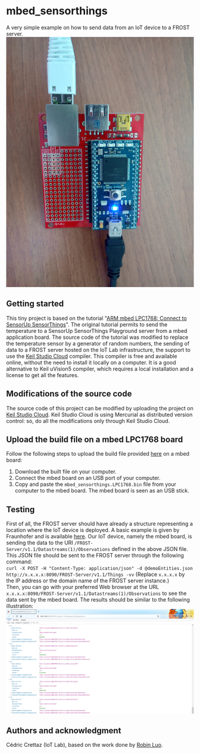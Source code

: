 # mbed_sensorthings

A very simple example on how to send data from an IoT device to a FROST server.  
![](doc/IMG_20221205_134644.jpg)

## Getting started
This tiny project is based on the tutorial "[ARM mbed LPC1768: Connect to SensorUp SensorThings](https://developers.sensorup.com/tutorials/mbed/)". The original tutorial permits to send the temperature to a SensorUp SensorThings Playground server from a mbed application board. The source code of the tutorial was modified to replace the temperature sensor by a generator of random numbers, the sending of data to a FROST server hosted on the IoT Lab infrastructure, the support to use the [Keil Studio Cloud](https://studio.keil.arm.com/) compiler. This compiler is free and available online, without the need to install it locally on a computer. It is a good alternative to Keil uVision5 compiler, which requires a local installation and a license to get all the features.

## Modifications of the source code
The source code of this project can be modified by uploading the project on [Keil Studio Cloud](https://studio.keil.arm.com/). Keil Studio Cloud is using Mercurial as distributed version control: so, do all the modifications only through Keil Studio Cloud.

## Upload the build file on a mbed LPC1768 board
Follow the following steps to upload the build file provided [here](https://gitlab.distantaccess.com/ad4gd/mbed_sensorthings/-/blob/main/DIST/mbed_sensorthings.LPC1768.bin) on a mbed board:
1.  Download the built file on your computer.
1.  Connect the mbed board on an USB port of your computer.
1.  Copy and paste the `mbed_sensorthings.LPC1768.bin` file from your computer to the mbed board. The mbed board is seen as an USB stick.

## Testing
First of all, the FROST server should have already a structure representing a location where the IoT device is deployed. A basic example is given by Fraunhofer and is available [here](https://gitlab.distantaccess.com/ad4gd/mbed_sensorthings/-/blob/main/doc/demoEntities.json). Our IoT device, namely the mbed board, is sending the data to the URI `/FROST-Server/v1.1/Datastreams(1)/Observations` defined in the above JSON file. This JSON file should be sent to the FROST server through the following command:  
`curl -X POST -H "Content-Type: application/json" -d @demoEntities.json http://x.x.x.x:8090/FROST-Server/v1.1/Things -vv` (Replace `x.x.x.x` by the IP address or the domain name of the FROST server instance.)  
Then, you can go with your preferred Web browser at the URL `x.x.x.x:8090/FROST-Server/v1.1/Datastreams(1)/Observations` to see the data sent by the mbed board. The results should be similar to the following illustration:  
![](doc/mbed_results.jpg)

## Authors and acknowledgment
Cédric Crettaz (IoT Lab), based on the work done by [Robin Luo](https://os.mbed.com/users/robinlk/).
